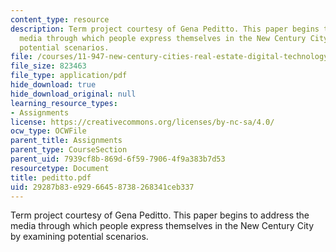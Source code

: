 ```yaml
---
content_type: resource
description: Term project courtesy of Gena Peditto. This paper begins to address the
  media through which people express themselves in the New Century City by examining
  potential scenarios.
file: /courses/11-947-new-century-cities-real-estate-digital-technology-and-design-fall-2004/29287b83e92966458738268341ceb337_peditto.pdf
file_size: 823463
file_type: application/pdf
hide_download: true
hide_download_original: null
learning_resource_types:
- Assignments
license: https://creativecommons.org/licenses/by-nc-sa/4.0/
ocw_type: OCWFile
parent_title: Assignments
parent_type: CourseSection
parent_uid: 7939cf8b-869d-6f59-7906-4f9a383b7d53
resourcetype: Document
title: peditto.pdf
uid: 29287b83-e929-6645-8738-268341ceb337
---
```

Term project courtesy of Gena Peditto. This paper begins to address the media through which people express themselves in the New Century City by examining potential scenarios.